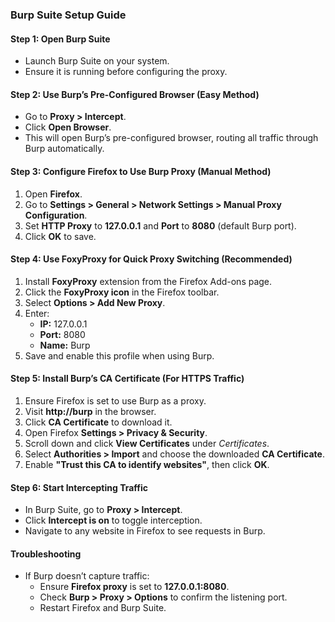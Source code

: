 ### **Burp Suite Setup Guide**  

#### **Step 1: Open Burp Suite**  
- Launch Burp Suite on your system.  
- Ensure it is running before configuring the proxy.  

#### **Step 2: Use Burp’s Pre-Configured Browser (Easy Method)**  
- Go to **Proxy > Intercept**.  
- Click **Open Browser**.  
- This will open Burp’s pre-configured browser, routing all traffic through Burp automatically.  

#### **Step 3: Configure Firefox to Use Burp Proxy (Manual Method)**  
1. Open **Firefox**.  
2. Go to **Settings > General > Network Settings > Manual Proxy Configuration**.  
3. Set **HTTP Proxy** to **127.0.0.1** and **Port** to **8080** (default Burp port).  
4. Click **OK** to save.  

#### **Step 4: Use FoxyProxy for Quick Proxy Switching (Recommended)**  
1. Install **FoxyProxy** extension from the Firefox Add-ons page.  
2. Click the **FoxyProxy icon** in the Firefox toolbar.  
3. Select **Options > Add New Proxy**.  
4. Enter:  
   - **IP:** 127.0.0.1  
   - **Port:** 8080  
   - **Name:** Burp  
5. Save and enable this profile when using Burp.  

#### **Step 5: Install Burp’s CA Certificate (For HTTPS Traffic)**  
1. Ensure Firefox is set to use Burp as a proxy.  
2. Visit **http://burp** in the browser.  
3. Click **CA Certificate** to download it.  
4. Open Firefox **Settings > Privacy & Security**.  
5. Scroll down and click **View Certificates** under *Certificates*.  
6. Select **Authorities > Import** and choose the downloaded **CA Certificate**.  
7. Enable **"Trust this CA to identify websites"**, then click **OK**.  

#### **Step 6: Start Intercepting Traffic**  
- In Burp Suite, go to **Proxy > Intercept**.  
- Click **Intercept is on** to toggle interception.  
- Navigate to any website in Firefox to see requests in Burp.  

#### **Troubleshooting**  
- If Burp doesn’t capture traffic:  
  - Ensure **Firefox proxy** is set to **127.0.0.1:8080**.  
  - Check **Burp > Proxy > Options** to confirm the listening port.  
  - Restart Firefox and Burp Suite.  
